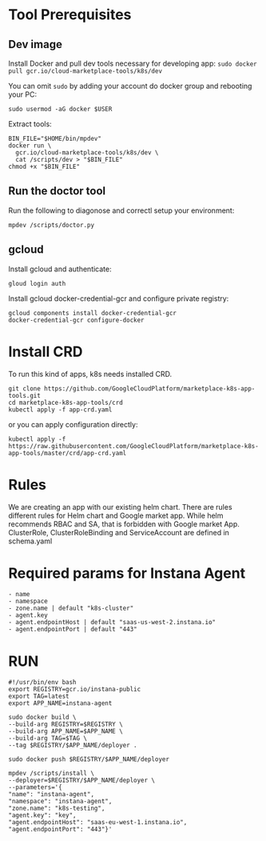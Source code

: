 # Tool Prerequisites

## Dev image
Install Docker and pull dev tools necessary for developing app:
`sudo docker pull gcr.io/cloud-marketplace-tools/k8s/dev`

You can omit `sudo` by adding your account do docker group and rebooting your PC:
```
sudo usermod -aG docker $USER
```

Extract tools:
```
BIN_FILE="$HOME/bin/mpdev"
docker run \
  gcr.io/cloud-marketplace-tools/k8s/dev \
  cat /scripts/dev > "$BIN_FILE"
chmod +x "$BIN_FILE"
```
## Run the doctor tool

Run the following to diagonose and correctl setup your environment:
```
mpdev /scripts/doctor.py
```

## gcloud

Install gcloud and authenticate:
```
gloud login auth
```

Install gcloud docker-credential-gcr and configure private registry:
```
gcloud components install docker-credential-gcr
docker-credential-gcr configure-docker
```

# Install CRD

To run this kind of apps, k8s needs installed CRD.

```
git clone https://github.com/GoogleCloudPlatform/marketplace-k8s-app-tools.git
cd marketplace-k8s-app-tools/crd
kubectl apply -f app-crd.yaml
```
or you can apply configuration directly:
```
kubectl apply -f https://raw.githubusercontent.com/GoogleCloudPlatform/marketplace-k8s-app-tools/master/crd/app-crd.yaml
```

# Rules

We are creating an app with our existing helm chart. There are rules different rules for Helm chart and Google market app. While helm recommends RBAC and SA, that is forbidden with Google market App.
ClusterRole, ClusterRoleBinding and ServiceAccount are defined in schema.yaml

# Required params for Instana Agent

```
- name
- namespace
- zone.name | default "k8s-cluster"
- agent.key
- agent.endpointHost | default "saas-us-west-2.instana.io"
- agent.endpointPort | default "443"
```

# RUN
```
#!/usr/bin/env bash
export REGISTRY=gcr.io/instana-public
export TAG=latest
export APP_NAME=instana-agent

sudo docker build \
--build-arg REGISTRY=$REGISTRY \
--build-arg APP_NAME=$APP_NAME \
--build-arg TAG=$TAG \
--tag $REGISTRY/$APP_NAME/deployer .

sudo docker push $REGISTRY/$APP_NAME/deployer

mpdev /scripts/install \
--deployer=$REGISTRY/$APP_NAME/deployer \
--parameters='{
"name": "instana-agent",
"namespace": "instana-agent",
"zone.name": "k8s-testing",
"agent.key": "key",
"agent.endpointHost": "saas-eu-west-1.instana.io",
"agent.endpointPort": "443"}'
```
